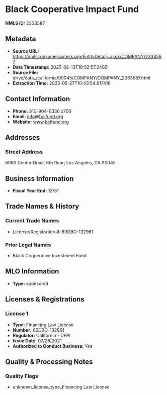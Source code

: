# Black Cooperative Impact Fund

**NMLS ID:** 2333587

## Metadata
- **Source URL:** https://nmlsconsumeraccess.org/EntityDetails.aspx/COMPANY/2333587
- **Data Timestamp:** 2025-02-13T19:52:57.240Z
- **Source File:** drive/data_/california/90045/COMPANY/COMPANY_2333587.html
- **Extraction Time:** 2025-05-27T10:43:54.617416

## Contact Information
- **Phone:** 310-904-6336 x700
- **Email:** info@bcifund.org
- **Website:** www.bcifund.org

## Addresses
### Street Address
6080 Center Drive, 6th floor; Los Angeles, CA 90045

## Business Information
- **Fiscal Year End:** 12/31

## Trade Names & History
### Current Trade Names
- License/Registration #: 60DBO-132961

### Prior Legal Names
- Black Cooperative Investment Fund

## MLO Information
- **Type:** sponsored

## Licenses & Registrations

### License 1
- **Type:** Financing Law License
- **Number:** 60DBO-132961
- **Regulator:** California - DFPI
- **Issue Date:** 07/26/2021
- **Authorized to Conduct Business:** Yes

## Quality & Processing Notes
### Quality Flags
- unknown_license_type_Financing Law License
